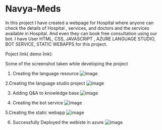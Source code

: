 # Navya-Meds
In this project I have created a webpage for Hospital where anyone can check the details of Hospital , services, and doctors and the services available in Hospital.
And even they can book free consultation using our bot.
I have User HTML, CSS, JAVASCRIPT , AZURE LANGUAGE STUDIO, BOT SERVICE, STATIC WEBAPPS for this project.

Poject link( demo link): 

Some of the screenshot taken while developing the project
 
1. Creating the language resource
![image](https://github.com/navyaangara/Navya-Meds/assets/107920298/06b0405e-b5b9-4b78-b6a0-8e9373c941eb)

2.Creating the language studio project
![image](https://github.com/navyaangara/Navya-Meds/assets/107920298/d3c57a02-2fcc-4a63-b323-e01cb7e7f3ea)

3. Adding Q&A to knowledge base
![image](https://github.com/navyaangara/Navya-Meds/assets/107920298/74f150ac-2981-4660-95e6-c8eec7fa0cee)

4. Creating the bot service
![image](https://github.com/navyaangara/Navya-Meds/assets/107920298/51b7ae86-6298-4b7d-a640-c166b8467a62)

5.Creating the static webapp
![image](https://github.com/navyaangara/Navya-Meds/assets/107920298/18af1c14-8d1e-4209-ae1a-f847c07d035c)

6. Successfully Deployed the webiste in azure
![image](https://github.com/navyaangara/Navya-Meds/assets/107920298/fbe04349-e5c5-4dc9-a960-a3ae68456160)
